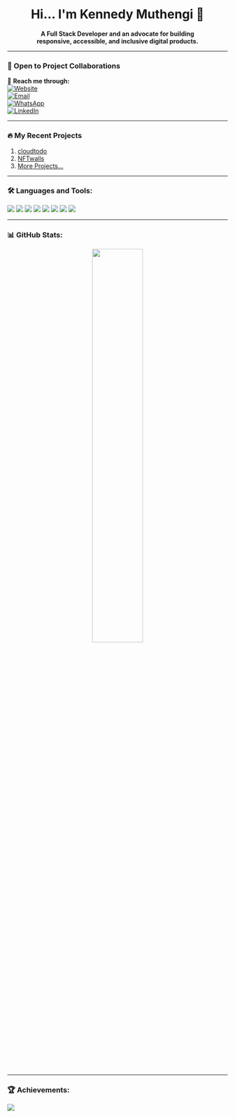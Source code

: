 <h1 align="center">Hi... I'm Kennedy Muthengi 👋</h1>

<p align="center">
  <b>A Full Stack Developer and an advocate for building <br> responsive, accessible, and inclusive digital products.</b>
</p>

---

### 🚀 Open to Project Collaborations  
🔗 **Reach me through:**  
[![Website](https://img.shields.io/badge/🌐-Website-informational)](https://yourdudeken.github.io/)  
[![Email](https://img.shields.io/badge/📧-Email-red)](mailto:kenmwendwamuthengi@gmail.com)  
[![WhatsApp](https://img.shields.io/badge/💬-WhatsApp-green)](https://wa.me/254759142986)  
[![LinkedIn](https://img.shields.io/badge/🔗-LinkedIn-blue)](https://linkedin.com/in/yourdudeken)

---

### 🔥 My Recent Projects
1. [cloudtodo](https://github.com/yourdudeken/cloudtodo)
2. [NFTwalls](https://github.com/yourdudeken/NFTwalls)
3. [More Projects...](https://github.com/yourdudeken?tab=repositories)

---

### 🛠 Languages and Tools:
<p align="left">
  <img src="https://img.shields.io/badge/HTML5-E34F26?style=for-the-badge&logo=html5&logoColor=white"/>
  <img src="https://img.shields.io/badge/CSS3-1572B6?style=for-the-badge&logo=css3&logoColor=white"/>
  <img src="https://img.shields.io/badge/JavaScript-F7DF1E?style=for-the-badge&logo=javascript&logoColor=black"/>
  <img src="https://img.shields.io/badge/React-61DAFB?style=for-the-badge&logo=react&logoColor=black"/>
  <img src="https://img.shields.io/badge/Node.js-339933?style=for-the-badge&logo=node.js&logoColor=white"/>
  <img src="https://img.shields.io/badge/Express-000000?style=for-the-badge&logo=express&logoColor=white"/>
  <img src="https://img.shields.io/badge/MongoDB-47A248?style=for-the-badge&logo=mongodb&logoColor=white"/>
  <img src="https://img.shields.io/badge/MySQL-4479A1?style=for-the-badge&logo=mysql&logoColor=white"/>
</p>

---

### 📊 GitHub Stats:
<p align="center">
  <img src="https://github-readme-stats.vercel.app/api?username=yourdudeken&show_icons=true&theme=dark" width="48%" />
</p>

---

### 🏆 Achievements:
<p align="left">
  <img src="https://github-profile-trophy.vercel.app/?username=yourdudeken&theme=onedark" />
</p>
